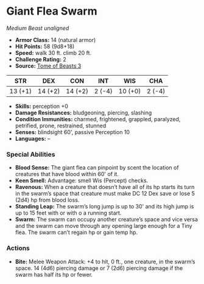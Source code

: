 # Giant Flea Swarm

*Medium* *Beast* *unaligned*

- **Armor Class:** 14 (natural armor)
- **Hit Points:** 58 (9d8+18)
- **Speed:** walk 30 ft. climb 20 ft.
- **Challenge Rating:** 2
- **Source:** [Tome of Beasts 3](https://koboldpress.com/kpstore/product/tome-of-beasts-2-for-5th-edition/)

| STR | DEX | CON | INT | WIS | CHA |
| --- | --- | --- | --- | --- | --- |
| 13 (+1) | 14 (+2) | 14 (+2) | 2 (-4) | 10 (+0) | 2 (-4) |

- **Skills:** perception +0
- **Damage Resistances:** bludgeoning, piercing, slashing
- **Condition Immunities:** charmed, frightened, grappled, paralyzed, petrified, prone, restrained, stunned
- **Senses:** blindsight 60', passive Perception 10
- **Languages:** –
### Special Abilities
- **Blood Sense:** The giant flea can pinpoint by scent the location of creatures that have blood within 60' of it.
- **Keen Smell:** Advantage: smell Wis (Percept) checks.
- **Ravenous:** When a creature that doesn’t have all of its hp starts its turn in the swarm’s space that creature must make DC 12 Dex save or lose 5 (2d4) hp from blood loss.
- **Standing Leap:** The swarm’s long jump is up to 30' and its high jump is up to 15 feet with or with o a running start.
- **Swarm:** The swarm can occupy another creature’s space and vice versa and the swarm can move through any opening large enough for a Tiny flea. The swarm can’t regain hp or gain temp hp.
### Actions
- **Bite:** Melee Weapon Attack: +4 to hit, 0 ft., one creature, in the swarm’s space. 14 (4d6) piercing damage or 7 (2d6) piercing damage if the swarm has half its hp or fewer.
